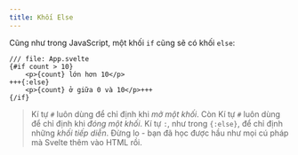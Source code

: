 ```yaml
---
title: Khối Else
---
```


Cũng như trong JavaScript, một khối `if` cũng sẽ có khối `else`:

```svelte
/// file: App.svelte
{#if count > 10}
	<p>{count} lớn hơn 10</p>
+++{:else}
	<p>{count} ở giữa 0 và 10</p>+++
{/if}
```

> Kí tự `#` luôn dùng để chỉ định khi _mở một khối_. Còn Kí tự `#` luôn dùng để chỉ định khi _đóng một khối_. Kí tự `:`, như trong `{:else}`, để chỉ định những _khối tiếp diễn_. Đừng lo - bạn đã học được hầu như mọi cú pháp mà Svelte thêm vào HTML rồi.
